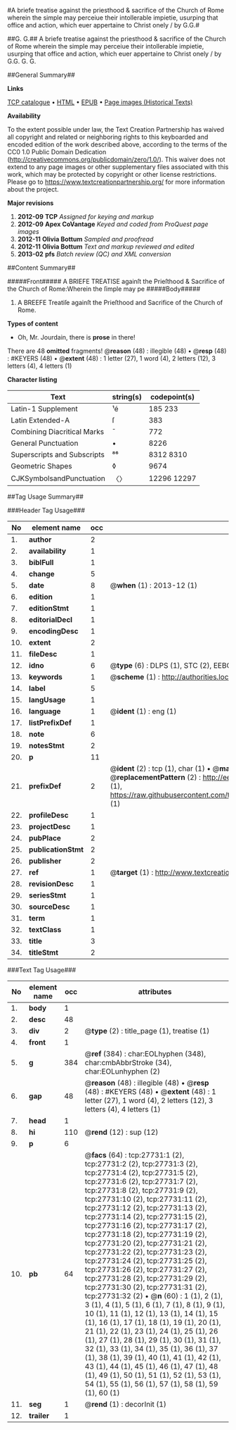 #A briefe treatise against the priesthood & sacrifice of the Church of Rome wherein the simple may perceiue their intollerable impietie, usurping that office and action, which euer appertaine to Christ onely / by G.G.#

##G. G.##
A briefe treatise against the priesthood & sacrifice of the Church of Rome wherein the simple may perceiue their intollerable impietie, usurping that office and action, which euer appertaine to Christ onely / by G.G.
G. G.

##General Summary##

**Links**

[TCP catalogue](http://www.ota.ox.ac.uk/tcp/)  • 
[HTML](http://tei.it.ox.ac.uk/tcp/Texts-HTML/free/A01/A01372.html)  • 
[EPUB](http://tei.it.ox.ac.uk/tcp/Texts-EPUB/free/A01/A01372.epub) • 
[Page images (Historical Texts)](https://historicaltexts.jisc.ac.uk/eebo-24493621e)

**Availability**

To the extent possible under law, the Text Creation Partnership has waived all copyright and related or neighboring rights to this keyboarded and encoded edition of the work described above, according to the terms of the CC0 1.0 Public Domain Dedication (http://creativecommons.org/publicdomain/zero/1.0/). This waiver does not extend to any page images or other supplementary files associated with this work, which may be protected by copyright or other license restrictions. Please go to https://www.textcreationpartnership.org/ for more information about the project.

**Major revisions**

1. __2012-09__ __TCP__ *Assigned for keying and markup*
1. __2012-09__ __Apex CoVantage__ *Keyed and coded from ProQuest page images*
1. __2012-11__ __Olivia Bottum__ *Sampled and proofread*
1. __2012-11__ __Olivia Bottum__ *Text and markup reviewed and edited*
1. __2013-02__ __pfs__ *Batch review (QC) and XML conversion*

##Content Summary##

#####Front#####
A BRIEFE TREATISE againſt the Prieſthood & Sacrifice of the Church of Rome:Wherein the ſimple may pe
#####Body#####

1. A BREEFE Treatiſe againſt the Prieſthood and Sacrifice of the Church of Rome.

**Types of content**

  * Oh, Mr. Jourdain, there is **prose** in there!

There are 48 **omitted** fragments! 
 @__reason__ (48) : illegible (48)  •  @__resp__ (48) : #KEYERS (48)  •  @__extent__ (48) : 1 letter (27), 1 word (4), 2 letters (12), 3 letters (4), 4 letters (1)

**Character listing**


|Text|string(s)|codepoint(s)|
|---|---|---|
|Latin-1 Supplement|¹é|185 233|
|Latin Extended-A|ſ|383|
|Combining             Diacritical Marks|̄|772|
|General Punctuation|•|8226|
|Superscripts             and Subscripts|⁸⁶|8312 8310|
|Geometric Shapes|◊|9674|
|CJKSymbolsandPunctuation|〈〉|12296 12297|

##Tag Usage Summary##

###Header Tag Usage###

|No|element name|occ|attributes|
|---|---|---|---|
|1.|__author__|2||
|2.|__availability__|1||
|3.|__biblFull__|1||
|4.|__change__|5||
|5.|__date__|8| @__when__ (1) : 2013-12 (1)|
|6.|__edition__|1||
|7.|__editionStmt__|1||
|8.|__editorialDecl__|1||
|9.|__encodingDesc__|1||
|10.|__extent__|2||
|11.|__fileDesc__|1||
|12.|__idno__|6| @__type__ (6) : DLPS (1), STC (2), EEBO-CITATION (1), OCLC (1), VID (1)|
|13.|__keywords__|1| @__scheme__ (1) : http://authorities.loc.gov/ (1)|
|14.|__label__|5||
|15.|__langUsage__|1||
|16.|__language__|1| @__ident__ (1) : eng (1)|
|17.|__listPrefixDef__|1||
|18.|__note__|6||
|19.|__notesStmt__|2||
|20.|__p__|11||
|21.|__prefixDef__|2| @__ident__ (2) : tcp (1), char (1)  •  @__matchPattern__ (2) : ([0-9\-]+):([0-9IVX]+) (1), (.+) (1)  •  @__replacementPattern__ (2) : http://eebo.chadwyck.com/downloadtiff?vid=$1&page=$2 (1), https://raw.githubusercontent.com/textcreationpartnership/Texts/master/tcpchars.xml#$1 (1)|
|22.|__profileDesc__|1||
|23.|__projectDesc__|1||
|24.|__pubPlace__|2||
|25.|__publicationStmt__|2||
|26.|__publisher__|2||
|27.|__ref__|1| @__target__ (1) : http://www.textcreationpartnership.org/docs/. (1)|
|28.|__revisionDesc__|1||
|29.|__seriesStmt__|1||
|30.|__sourceDesc__|1||
|31.|__term__|1||
|32.|__textClass__|1||
|33.|__title__|3||
|34.|__titleStmt__|2||


###Text Tag Usage###

|No|element name|occ|attributes|
|---|---|---|---|
|1.|__body__|1||
|2.|__desc__|48||
|3.|__div__|2| @__type__ (2) : title_page (1), treatise (1)|
|4.|__front__|1||
|5.|__g__|384| @__ref__ (384) : char:EOLhyphen (348), char:cmbAbbrStroke (34), char:EOLunhyphen (2)|
|6.|__gap__|48| @__reason__ (48) : illegible (48)  •  @__resp__ (48) : #KEYERS (48)  •  @__extent__ (48) : 1 letter (27), 1 word (4), 2 letters (12), 3 letters (4), 4 letters (1)|
|7.|__head__|1||
|8.|__hi__|110| @__rend__ (12) : sup (12)|
|9.|__p__|6||
|10.|__pb__|64| @__facs__ (64) : tcp:27731:1 (2), tcp:27731:2 (2), tcp:27731:3 (2), tcp:27731:4 (2), tcp:27731:5 (2), tcp:27731:6 (2), tcp:27731:7 (2), tcp:27731:8 (2), tcp:27731:9 (2), tcp:27731:10 (2), tcp:27731:11 (2), tcp:27731:12 (2), tcp:27731:13 (2), tcp:27731:14 (2), tcp:27731:15 (2), tcp:27731:16 (2), tcp:27731:17 (2), tcp:27731:18 (2), tcp:27731:19 (2), tcp:27731:20 (2), tcp:27731:21 (2), tcp:27731:22 (2), tcp:27731:23 (2), tcp:27731:24 (2), tcp:27731:25 (2), tcp:27731:26 (2), tcp:27731:27 (2), tcp:27731:28 (2), tcp:27731:29 (2), tcp:27731:30 (2), tcp:27731:31 (2), tcp:27731:32 (2)  •  @__n__ (60) : 1 (1), 2 (1), 3 (1), 4 (1), 5 (1), 6 (1), 7 (1), 8 (1), 9 (1), 10 (1), 11 (1), 12 (1), 13 (1), 14 (1), 15 (1), 16 (1), 17 (1), 18 (1), 19 (1), 20 (1), 21 (1), 22 (1), 23 (1), 24 (1), 25 (1), 26 (1), 27 (1), 28 (1), 29 (1), 30 (1), 31 (1), 32 (1), 33 (1), 34 (1), 35 (1), 36 (1), 37 (1), 38 (1), 39 (1), 40 (1), 41 (1), 42 (1), 43 (1), 44 (1), 45 (1), 46 (1), 47 (1), 48 (1), 49 (1), 50 (1), 51 (1), 52 (1), 53 (1), 54 (1), 55 (1), 56 (1), 57 (1), 58 (1), 59 (1), 60 (1)|
|11.|__seg__|1| @__rend__ (1) : decorInit (1)|
|12.|__trailer__|1||
